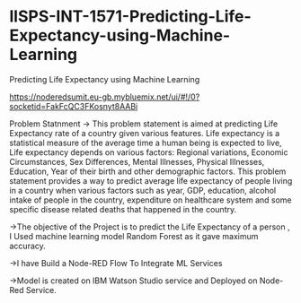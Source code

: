 # llSPS-INT-1571-Predicting-Life-Expectancy-using-Machine-Learning
Predicting Life Expectancy using Machine Learning

https://noderedsumit.eu-gb.mybluemix.net/ui/#!/0?socketid=FakFcQC3FKosnyt8AABi

Problem Statnment -> This problem statement is aimed at predicting Life Expectancy rate of a country given various features.
Life expectancy is a statistical measure of the average time a human being is expected to live, Life expectancy depends on various factors: Regional variations, Economic Circumstances, Sex Differences, Mental Illnesses, Physical Illnesses, Education, Year of their birth and other demographic factors.
This problem statement provides a way to predict average life expectancy of people living in a country when various factors such as year, GDP, education, alcohol intake of people in the country, expenditure on healthcare system and some specific disease related deaths that happened in the country.

->The objective of the Project is to predict the Life Expectancy of a person ,
I Used machine learning model Random Forest as it gave maximum accuracy.

->I have Build a Node-RED Flow To Integrate ML Services

->Model is created on IBM Watson Studio service and Deployed on Node-Red Service.



